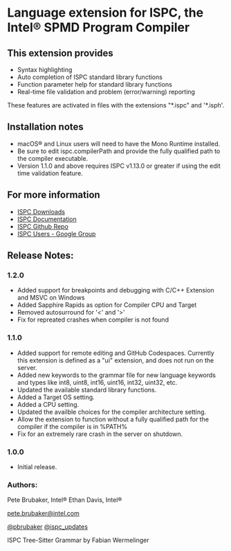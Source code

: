 # Language extension for ISPC, the Intel&reg; SPMD Program Compiler

## This extension provides

* Syntax highlighting
* Auto completion of ISPC standard library functions
* Function parameter help for standard library functions
* Real-time file validation and problem (error/warning) reporting

These features are activated in files with the extensions "\*.ispc" and '\*.isph'.

## Installation notes

* macOS&reg; and Linux users will need to have the Mono Runtime installed.
* Be sure to edit ispc.compilerPath and provide the fully qualified path to the compiler executable.
* Version 1.1.0 and above requires ISPC v1.13.0 or greater if using the edit time validation feature.

## For more information

* [ISPC Downloads](http://ispc.github.io/downloads.html)
* [ISPC Documentation](http://ispc.github.io/)
* [ISPC Github Repo](https://github.com/ispc/ispc)
* [ISPC Users - Google Group](https://groups.google.com/forum/#!forum/ispc-users)

## Release Notes:

### 1.2.0

* Added support for breakpoints and debugging with C/C++ Extension and MSVC on Windows
* Added Sapphire Rapids as option for Compiler CPU and Target
* Removed autosurround for '<' and '>'
* Fix for repreated crashes when compiler is not found

### 1.1.0

* Added support for remote editing and GitHub Codespaces.  Currently this extension is defined as a "ui" extension, and does not run on the server.
* Added new keywords to the grammar file for new language keywords and types like int8, uint8, int16, uint16, int32, uint32, etc.
* Updated the available standard library functions.
* Added a Target OS setting.
* Added a CPU setting.
* Updated the availble choices for the compiler architecture setting.
* Allow the extension to function without a fully qualified path for the compiler if the compiler is in %PATH%
* Fix for an extremely rare crash in the server on shutdown.

### 1.0.0

* Initial release.

### Authors:
Pete Brubaker, Intel&reg;
Ethan Davis, Intel&reg;

pete.brubaker@intel.com

[@pbrubaker](https://twitter.com/pbrubaker)
[@ispc_updates](https://twitter.com/ispc_updates)

ISPC Tree-Sitter Grammar by Fabian Wermelinger